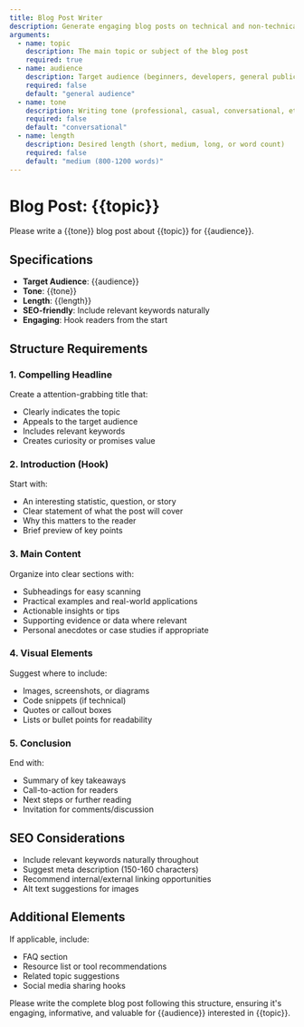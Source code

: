 ```yaml
---
title: Blog Post Writer
description: Generate engaging blog posts on technical and non-technical topics
arguments:
  - name: topic
    description: The main topic or subject of the blog post
    required: true
  - name: audience
    description: Target audience (beginners, developers, general public, etc.)
    required: false
    default: "general audience"
  - name: tone
    description: Writing tone (professional, casual, conversational, etc.)
    required: false
    default: "conversational"
  - name: length
    description: Desired length (short, medium, long, or word count)
    required: false
    default: "medium (800-1200 words)"
---
```


# Blog Post: {{topic}}

Please write a {{tone}} blog post about {{topic}} for {{audience}}.

## Specifications
- **Target Audience**: {{audience}}
- **Tone**: {{tone}}
- **Length**: {{length}}
- **SEO-friendly**: Include relevant keywords naturally
- **Engaging**: Hook readers from the start

## Structure Requirements

### 1. Compelling Headline
Create a attention-grabbing title that:
- Clearly indicates the topic
- Appeals to the target audience
- Includes relevant keywords
- Creates curiosity or promises value

### 2. Introduction (Hook)
Start with:
- An interesting statistic, question, or story
- Clear statement of what the post will cover
- Why this matters to the reader
- Brief preview of key points

### 3. Main Content
Organize into clear sections with:
- Subheadings for easy scanning
- Practical examples and real-world applications
- Actionable insights or tips
- Supporting evidence or data where relevant
- Personal anecdotes or case studies if appropriate

### 4. Visual Elements
Suggest where to include:
- Images, screenshots, or diagrams
- Code snippets (if technical)
- Quotes or callout boxes
- Lists or bullet points for readability

### 5. Conclusion
End with:
- Summary of key takeaways
- Call-to-action for readers
- Next steps or further reading
- Invitation for comments/discussion

## SEO Considerations
- Include relevant keywords naturally throughout
- Suggest meta description (150-160 characters)
- Recommend internal/external linking opportunities
- Alt text suggestions for images

## Additional Elements
If applicable, include:
- FAQ section
- Resource list or tool recommendations
- Related topic suggestions
- Social media sharing hooks

Please write the complete blog post following this structure, ensuring it's engaging, informative, and valuable for {{audience}} interested in {{topic}}.
